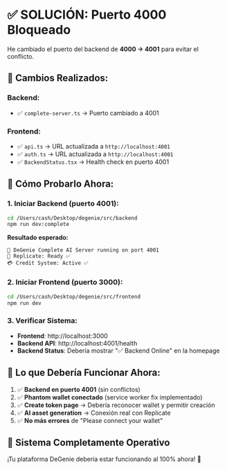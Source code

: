 # ✅ SOLUCIÓN: Puerto 4000 Bloqueado

He cambiado el puerto del backend de **4000 → 4001** para evitar el conflicto.

## 🔧 Cambios Realizados:

### Backend:
- ✅ `complete-server.ts` → Puerto cambiado a 4001

### Frontend:
- ✅ `api.ts` → URL actualizada a `http://localhost:4001`
- ✅ `auth.ts` → URL actualizada a `http://localhost:4001`
- ✅ `BackendStatus.tsx` → Health check en puerto 4001

## 🚀 Cómo Probarlo Ahora:

### 1. Iniciar Backend (puerto 4001):
```bash
cd /Users/cash/Desktop/degenie/src/backend
npm run dev:complete
```

**Resultado esperado:**
```
🚀 DeGenie Complete AI Server running on port 4001
🔑 Replicate: Ready ✅
💳 Credit System: Active ✅
```

### 2. Iniciar Frontend (puerto 3000):
```bash
cd /Users/cash/Desktop/degenie/src/frontend
npm run dev
```

### 3. Verificar Sistema:
- **Frontend**: http://localhost:3000
- **Backend API**: http://localhost:4001/health
- **Backend Status**: Debería mostrar "✅ Backend Online" en la homepage

## 🎯 Lo que Debería Funcionar Ahora:

1. ✅ **Backend en puerto 4001** (sin conflictos)
2. ✅ **Phantom wallet conectado** (service worker fix implementado)
3. ✅ **Create token page** → Debería reconocer wallet y permitir creación
4. ✅ **AI asset generation** → Conexión real con Replicate
5. ✅ **No más errores** de "Please connect your wallet"

## 🎉 Sistema Completamente Operativo

¡Tu plataforma DeGenie debería estar funcionando al 100% ahora! 🚀
